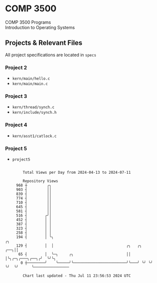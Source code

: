 # COMP 3500
COMP 3500 Programs  
Introduction to Operating Systems  
## Projects & Relevant Files
All project specifications are located in `specs`
### Project 2
- `kern/main/hello.c`
- `kern/main/main.c`
### Project 3
- `kern/thread/synch.c`
- `kern/include/synch.h`
### Project 4
- `kern/asst1/catlock.c`
### Project 5
- `project5`

```

        Total Views per Day from 2024-04-13 to 2024-07-11

        Repository Views
     968 ┼         ╭╮
     903 ┤         ││
     839 ┤         ││
     774 ┤         ││
     710 ┤         ││
     645 ┤         ││
     581 ┤         ││
     516 ┤        ╭╯│
     452 ┤        │ │
     387 ┤        │ │
     323 ┤        │ │
     258 ┤        │ │
     194 ┤        │ ╰╮                                                          ╭╮
     129 ┤        │  │                                 ╭╮   ╭╮              ╭──╮││
      65 ┤        │  ╰─╮     ╭╮                        ││   │╰╮╭─╮╭───╮╭──╮╭╯  ╰╯╰╮
       0 ┼────────╯    ╰─────╯╰────────────────────────╯╰───╯ ╰╯ ╰╯   ╰╯  ╰╯      ╰────────────────

        Chart last updated - Thu Jul 11 23:56:53 2024 UTC
        
```

